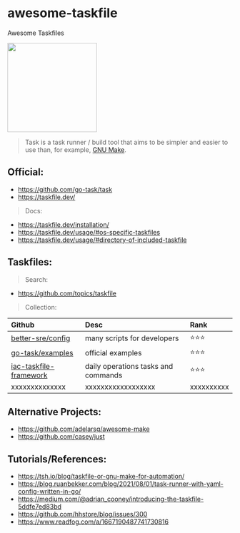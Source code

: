 # awesome-taskfile
Awesome Taskfiles

<p>
<image align="center" height="200" width="200" src="https://taskfile.dev/img/logo.svg"></iamge>
</p>


> Task is a task runner / build tool that aims to be simpler and easier to use than, for example, [GNU Make](https://www.gnu.org/software/make/).




## Official: 

- https://github.com/go-task/task
- https://taskfile.dev/

> Docs:

- https://taskfile.dev/installation/
- https://taskfile.dev/usage/#os-specific-taskfiles
- https://taskfile.dev/usage/#directory-of-included-taskfile

## Taskfiles:


> Search: 

- https://github.com/topics/taskfile


> Collection:

| Github | Desc     | Rank       |
| :--------------| :----------------- | :--------- |
| [better-sre/config](https://github.com/better-sre/config) | many scripts for developers | ⭐⭐⭐ |
| [go-task/examples](https://github.com/go-task/examples/blob/master/go-web-app/Taskfile.yml) | official examples | ⭐⭐⭐ |
| [iac-taskfile-framework](https://github.com/mhmdio/iac-taskfile-framework) | daily operations tasks and commands | ⭐⭐⭐ |
| xxxxxxxxxxxxxx | xxxxxxxxxxxxxxxxxx | xxxxxxxxxx |




## Alternative Projects: 


- https://github.com/adelarsq/awesome-make
- https://github.com/casey/just



## Tutorials/References:


- https://tsh.io/blog/taskfile-or-gnu-make-for-automation/
- https://blog.ruanbekker.com/blog/2021/08/01/task-runner-with-yaml-config-written-in-go/
- https://medium.com/@adrian_cooney/introducing-the-taskfile-5ddfe7ed83bd
- https://github.com/hhstore/blog/issues/300
- https://www.readfog.com/a/1667190487741730816





